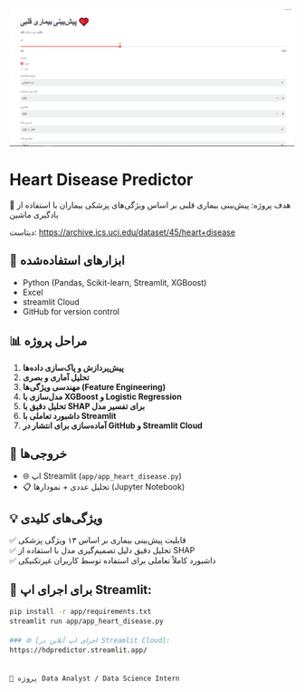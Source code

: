 ![cover](cover.png)

# Heart Disease Predictor

🎯 هدف پروژه:  پیش‌بینی بیماری قلبی بر اساس ویژگی‌های پزشکی بیماران با استفاده از یادگیری ماشین

دیتاست: https://archive.ics.uci.edu/dataset/45/heart+disease


## 🔧 ابزارهای استفاده‌شده

- Python (Pandas, Scikit-learn, Streamlit, XGBoost)
- Excel
- streamlit Cloud
- GitHub for version control


## 📊 مراحل پروژه

1. **پیش‌پردازش و پاک‌سازی داده‌ها**
2. **تحلیل آماری و بصری**
3. **مهندسی ویژگی‌ها (Feature Engineering)**
4. **مدل‌سازی با XGBoost و Logistic Regression**
5. **تحلیل دقیق با SHAP برای تفسیر مدل**
6. **داشبورد تعاملی با Streamlit**
7. **آماده‌سازی برای انتشار در GitHub و Streamlit Cloud**

## 🚀 خروجی‌ها

- 🌐 اپ Streamlit (`app/app_heart_disease.py`)
- 📋 تحلیل عددی + نمودارها (Jupyter Notebook)


## 💡 ویژگی‌های کلیدی

✅ قابلیت پیش‌بینی بیماری بر اساس ۱۳ ویژگی پزشکی  
✅ تحلیل دقیق دلیل تصمیم‌گیری مدل با استفاده از SHAP  
✅ داشبورد کاملاً تعاملی برای استفاده توسط کاربران غیرتکنیکی  


## 🎯 برای اجرای اپ Streamlit:

```bash
pip install -r app/requirements.txt
streamlit run app/app_heart_disease.py

### 🌐 [اجرای اپ آنلاین در Streamlit Cloud]:
https://hdpredictor.streamlit.app/


📌 پروژه Data Analyst / Data Science Intern
